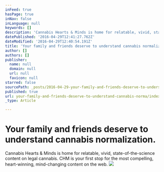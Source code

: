 ```yaml
---
inFeed: true
hasPage: true
inNav: false
inLanguage: null
keywords: []
description: 'Cannabis Hearts & Minds is home for relatable, vivid, state-of-the-science content on legal cannabis. CHM is your first stop for the most compelling, heart-winning, mind-changing content on the web.'
datePublished: '2016-04-29T12:41:27.762Z'
dateModified: '2016-04-29T12:40:54.191Z'
title: 'Your family and friends deserve to understand cannabis normalization. '
author: []
authors: []
publisher:
  name: null
  domain: null
  url: null
  favicon: null
starred: false
sourcePath: _posts/2016-04-29-your-family-and-friends-deserve-to-understand-cannabis-norma.md
published: true
url: your-family-and-friends-deserve-to-understand-cannabis-norma/index.html
_type: Article

---
```

# Your family and friends deserve to understand cannabis normalization. 

Cannabis Hearts & Minds is home for relatable, vivid, state-of-the-science content on legal cannabis. CHM is your first stop for the most compelling, heart-winning, mind-changing content on the web.
![](https://the-grid-user-content.s3-us-west-2.amazonaws.com/d1ecac6f-a179-4ad0-bb0c-863dba978a2f.jpg)